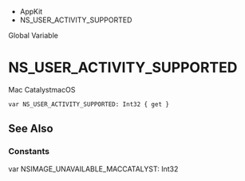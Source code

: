 

- AppKit
-  NS_USER_ACTIVITY_SUPPORTED 

Global Variable

# NS_USER_ACTIVITY_SUPPORTED

Mac CatalystmacOS

``` source
var NS_USER_ACTIVITY_SUPPORTED: Int32 { get }
```

## See Also

### Constants

var NSIMAGE_UNAVAILABLE_MACCATALYST: Int32

